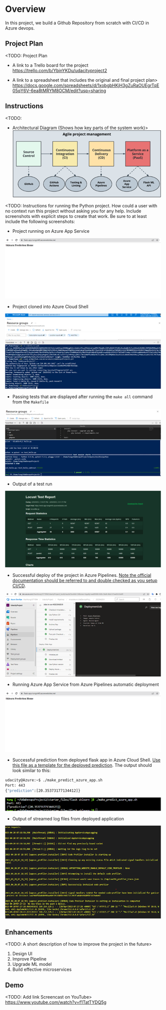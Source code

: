 # Overview

In this project, we build a Github Repository from scratch with CI/CD in Azure devops.

## Project Plan
<TODO: Project Plan

* A link to a Trello board for the project
https://trello.com/b/YbinYKDu/udacityproject2

* A link to a spreadsheet that includes the original and final project plan>
https://docs.google.com/spreadsheets/d/1xobgbHKjH3gZuRaOUEgrTqE05qY6V-6ea8tMRYM8OCM/edit?usp=sharing

## Instructions

<TODO:  
* Architectural Diagram (Shows how key parts of the system work)>
![](/Project2_Evidence/diagram.png)

<TODO:  Instructions for running the Python project.  How could a user with no context run this project without asking you for any help.  Include screenshots with explicit steps to create that work. Be sure to at least include the following screenshots:

* Project running on Azure App Service

![](/Project2_Evidence/Web_App.png)

* Project cloned into Azure Cloud Shell

![](/Project2_Evidence/Clone_Azure_Cloud.png)

* Passing tests that are displayed after running the `make all` command from the `Makefile`

![](/Project2_Evidence/Passing_Test_Make_All.png)

* Output of a test run

![](/Project2_Evidence/locust_test_report.png)

* Successful deploy of the project in Azure Pipelines.  [Note the official documentation should be referred to and double checked as you setup CI/CD](https://docs.microsoft.com/en-us/azure/devops/pipelines/ecosystems/python-webapp?view=azure-devops).

![](/Project2_Evidence/Azure_Devops_CICD.png)

* Running Azure App Service from Azure Pipelines automatic deployment

![](/Project2_Evidence/Web_App.png)

* Successful prediction from deployed flask app in Azure Cloud Shell.  [Use this file as a template for the deployed prediction](https://github.com/udacity/nd082-Azure-Cloud-DevOps-Starter-Code/blob/master/C2-AgileDevelopmentwithAzure/project/starter_files/flask-sklearn/make_predict_azure_app.sh).
The output should look similar to this:

```bash
udacity@Azure:~$ ./make_predict_azure_app.sh
Port: 443
{"prediction":[20.35373177134412]}
```

![](/Project2_Evidence/make_prediction.png)

* Output of streamed log files from deployed application

![](/Project2_Evidence/Web_App_Logs.png)

## Enhancements

<TODO: A short description of how to improve the project in the future>
1. Design UI
2. Improve Pipeline
3. Upgrade ML model
4. Build effective microservices

## Demo 

<TODO: Add link Screencast on YouTube>
https://www.youtube.com/watch?v=f1TatTYDQ5g

